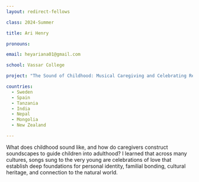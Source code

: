 ```yaml
---
layout: redirect-fellows

class: 2024-Summer

title: Ari Henry

pronouns: 

email: heyariana01@gmail.com

school: Vassar College

project: "The Sound of Childhood: Musical Caregiving and Celebrating Resilience"

countries:
  - Sweden
  - Spain
  - Tanzania
  - India
  - Nepal
  - Mongolia
  - New Zealand

---
```


What does childhood sound like, and how do caregivers construct soundscapes to guide children into adulthood? I learned that across many cultures, songs sung to the very young are celebrations of love that establish deep foundations for personal identity, familial bonding, cultural heritage, and connection to the natural world.
